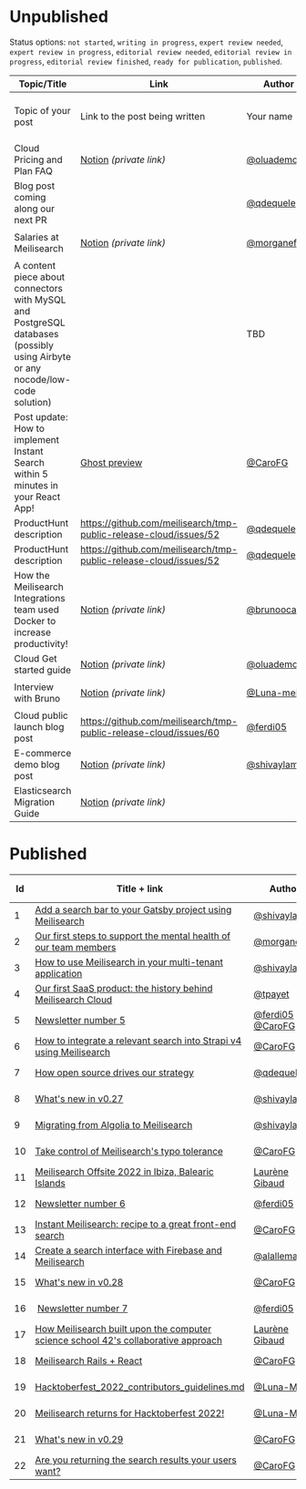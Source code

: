 # Unpublished

Status options: `not started`, `writing in progress`, `expert review needed`, `expert review in progress`, `editorial review needed`, `editorial review in progress`, `editorial review finished`, `ready for publication`, `published`.

| Topic/Title | Link | Author | Medium | ETA | Status |
|---|---|---|---|---|---|
| Topic of your post | Link to the post being written | Your name | Mediums where the post will be published | Tentative date for the publication | Status of the publication process |
| Cloud Pricing and Plan FAQ | [Notion](https://www.notion.so/meilisearch/Pricing-and-Plan-FAQ-a5e5e24364bb41979724815c808b7887) _(private link)_ | [@oluademola](https://github.com/oluademola) | [Meilisearch Cloud website](https://cloud.meilisearch.com/) |🚨 2022-10-10 | `editorial review finished` |
| Blog post coming along our next PR |  | [@qdequele](https://github.com/qdequele) | [Meilisearch blog](https://blog.meilisearch.com/) | 🚨 2022-10-12 (TBC) | `not started` |
| Salaries at Meilisearch | [Notion](https://www.notion.so/meilisearch/Blog-article-Salaries-at-Meilisearch-347266420da840d6bc61b1938587950b) _(private link)_ | [@morganeff](https://github.com/morganeff) | [Meilisearch blog](https://blog.meilisearch.com/) |🚨 2022-10-13 | `editorial review in progress` |
| A content piece about connectors with MySQL and PostgreSQL databases (possibly using Airbyte or any nocode/low-code solution) |  | TBD | TBD | 2022-09-26 (TBC) | `not started` |
| Post update: How to implement Instant Search within 5 minutes in your React App!| [Ghost preview](https://blog.meilisearch.com/p/9c11f742-041f-4d39-b955-c6e2d6ef1683/) | [@CaroFG](https://github.com/CaroFG) | [Meilisearch blog](https://blog.meilisearch.com/) | 2022-10-06 | `editorial review needed` |
| ProductHunt description | https://github.com/meilisearch/tmp-public-release-cloud/issues/52 | [@qdequele](https://github.com/qdequele) | [Product Hunt](https://www.producthunt.com/) | 2022-10-10 (TBC) | `not started` |
| ProductHunt description | https://github.com/meilisearch/tmp-public-release-cloud/issues/52 | [@qdequele](https://github.com/qdequele) | [Product Hunt](https://www.producthunt.com/) | 2022-10-10 (TBC) | `not started` |
|How the Meilisearch Integrations team used Docker to increase productivity!| [Notion](https://www.notion.so/meilisearch/How-the-Meilisearch-Integrations-team-used-Docker-to-increase-productivity-6b0857b5c2594be1a026d9f242bdf3d0) _(private link)_  | [@brunoocasali](https://github.com/brunoocasali) | [Meilisearch blog](https://blog.meilisearch.com/) | 2022-10-10 (TBC) | `writing in progress` |
| Cloud Get started guide | [Notion](https://www.notion.so/meilisearch/Getting-Started-with-Meilisearch-Cloud-3110211869ad43fd80f9603319b6ccba) _(private link)_ | [@oluademola](https://github.com/oluademola) | [Meilisearch Cloud website](https://cloud.meilisearch.com/) | 2022-10-10 (TBC) | `writing in progress` |
| Interview with Bruno | [Notion](https://www.notion.so/meilisearch/137c1b0346dc4c44bc290de82be5ca45?v=81e08a83797f4d2983605807f07bb7a6&p=4f8e77c3b45c4d9483bd2da7883a3c63&pm=s) _(private link)_  | [@Luna-meili](https://github.com/Luna-meili)| [Meilisearch blog](https://blog.meilisearch.com/) | 2022-10-13  | `editorial review needed`|
| Cloud public launch blog post | https://github.com/meilisearch/tmp-public-release-cloud/issues/60 | [@ferdi05](https://github.com/ferdi05) | [Meilisearch blog](https://blog.meilisearch.com/) | 2022-11-07 (TBC) | `not started` |
| E-commerce demo blog post | [Notion](https://www.notion.so/meilisearch/Ecommerce-Demo-Tutorial-93212d48474a47519354d54b83d28a09) _(private link)_ | [@shivaylamba](https://github.com/shivaylamba) | [Meilisearch blog](https://blog.meilisearch.com/) | 2022-12-12 (TBC) | `writing in progress` |
| Elasticsearch Migration Guide | [Notion](https://www.notion.so/meilisearch/Elasticsearch-migration-guide-45607a91cdcb4d08b19319fb7799e49f) _(private link)_ |  | [Meilisearch documentation](https://docs.meilisearch.com/) | 2022-12-12 (TBC) | `writing in progress` |

# Published

| Id | Title + link | Author | Medium | Publication date |
|---|---|---|---|---|
| 1 | [Add a search bar to your Gatsby project using Meilisearch](https://blog.meilisearch.com/add-a-search-bar-to-your-gatsby-project-using-meilisearch/) | [@shivaylamba](https://github.com/shivaylamba) | [Meilisearch blog](https://blog.meilisearch.com/) | 2022-03-30 |
| 2 | [Our first steps to support the mental health of our team members](https://blog.meilisearch.com/our-first-steps-to-support-the-mental-health-of-our-team-members/) | [@morganeff](https://github.com/morganeff) | [Meilisearch blog](https://blog.meilisearch.com/) | 2022-04-01 |
| 3 | [How to use Meilisearch in your multi-tenant application](https://blog.meilisearch.com/multi-tenancy/) | [@shivaylamba](https://github.com/shivaylamba) | [Meilisearch blog](https://blog.meilisearch.com/) |2022-04-05 |
| 4 | [Our first SaaS product: the history behind Meilisearch Cloud](https://blog.meilisearch.com/the-history-of-meilisearch-cloud/) | [@tpayet](https://github.com/tpayet) | [Meilisearch blog](https://blog.meilisearch.com/) |2022-04-06 |
| 5 | [Newsletter number 5](https://mailchi.mp/meilisearch/meilisearch-newsletter-5766633) | [@ferdi05](https://github.com/ferdi05) & [@CaroFG](https://github.com/CaroFG) | [Meilisearch newsletter](https://us2.campaign-archive.com/home/?u=27870f7b71c908a8b359599fb&id=79582d828e) |2022-04-06 |
| 6 | [How to integrate a relevant search into Strapi v4 using Meilisearch](https://blog.meilisearch.com/strapi-v4-plugin-meilisearch/)| [@CaroFG](https://github.com/CaroFG) | [Meilisearch blog](https://blog.meilisearch.com/) | 2022-04-25 |
| 7 | [How open source drives our strategy](https://blog.meilisearch.com/how-open-source-drives-our-strategy/) | [@qdequele](https://github.com/qdequele) | [Meilisearch blog](https://blog.meilisearch.com/) | 2022-05-03 |
| 8 | [What's new in v0.27](https://blog.meilisearch.com/whats-new-in-v0-27/) | [@shivaylamba](https://github.com/shivaylamba) | [Meilisearch blog](https://blog.meilisearch.com/) | 2022-05-09 |
| 9 | [Migrating from Algolia to Meilisearch](https://docs.meilisearch.com/learn/getting_started/algolia_migration.html) | [@shivaylamba](https://github.com/shivaylamba) | [Meilisearch Documentation](https://docs.meilisearch.com/) | 2022-05-25 |
| 10 | [Take control of Meilisearch's typo tolerance](https://blog.meilisearch.com/typo-tolerance/) | [@CaroFG](https://github.com/CaroFG) | [Meilisearch blog](https://blog.meilisearch.com/) | 2022-05-30 |
| 11 | [Meilisearch Offsite 2022 in Ibiza, Balearic Islands](https://blog.meilisearch.com/offsite-2022-ibiza/) | [Laurène Gibaud](https://meilisearch.notion.site/Laur-ne-Gibaud-4010db44b2b04ff098010f069b6ca8e8) | [Meilisearch blog](https://blog.meilisearch.com/) | 2022-05-31 |
| 12 | [Newsletter number 6](https://mailchi.mp/meilisearch/newsletter-6) | [@ferdi05](https://github.com/ferdi05) | [Meilisearch newsletter](https://us2.campaign-archive.com/home/?u=27870f7b71c908a8b359599fb&id=79582d828e) | 2022-05-31 |
| 13 | [Instant Meilisearch: recipe to a great front-end search](https://blog.meilisearch.com/instant-meilisearch/) | [@CaroFG](https://github.com/CaroFG) | [Meilisearch blog](https://blog.meilisearch.com/) | 2022-06-13 |
| 14 | [Create a search interface with Firebase and Meilisearch](https://blog.meilisearch.com/firebase-meilisearch/) | [@alallema](https://github.com/alallema) | [Meilisearch blog](https://blog.meilisearch.com/) | 2022-06-29 |
| 15 | [What's new in v0.28](https://blog.meilisearch.com/whats-new-in-v0-28/)| [@CaroFG](https://github.com/CaroFG) | [Meilisearch blog](https://blog.meilisearch.com/) | 2022-07-11 |
| 16 | [Newsletter number 7](https://mailchi.mp/meilisearch/newsletter-7) | [@ferdi05](https://github.com/ferdi05) | [Meilisearch newsletter](https://us2.campaign-archive.com/home/?u=27870f7b71c908a8b359599fb&id=79582d828e) | 2022-07-28 |
| 17 | [How Meilisearch built upon the computer science school 42's collaborative approach](https://blog.meilisearch.com/how-meilisearch-built-upon-42-collaborative-approach/) | [Laurène Gibaud](https://meilisearch.notion.site/Laur-ne-Gibaud-4010db44b2b04ff098010f069b6ca8e8) | [Meilisearch blog](https://blog.meilisearch.com/) | 2022-07-28 |
| 18 | [Meilisearch Rails + React](https://blog.meilisearch.com/how-to-integrate-an-extremely-fast-and-relevant-search-into-your-rails-app-using-meilisearch-and-react/) | [@CaroFG](https://github.com/CaroFG) | [Meilisearch blog](https://blog.meilisearch.com/) | 2022-08-22 |
| 19 | [Hacktoberfest_2022_contributors_guidelines.md](https://github.com/meilisearch/.github/blob/main/Hacktoberfest_2022_contributors_guidelines.md) | [@Luna-Meili](https://github.com/Luna-Meili) | [Github](https://github.com/meilisearch/.github) | 2022-09-26 |
| 20 | [Meilisearch returns for Hacktoberfest 2022!](https://blog.meilisearch.com/contribute-hacktoberfest-2022/) | [@Luna-Meili](https://github.com/Luna-Meili) | [Meilisearch blog](https://blog.meilisearch.com/) | 2022-09-27 |
| 21 | [What's new in v0.29](https://blog.meilisearch.com/whats-new-in-v0-29/) | [@CaroFG](https://github.com/CaroFG) | [Meilisearch blog](https://blog.meilisearch.com/) | 2022-10-03 |
| 22 | [Are you returning the search results your users want?](https://blog.meilisearch.com/matching-strategy/) | [@CaroFG](https://github.com/CaroFG) | [Meilisearch blog](https://blog.meilisearch.com/) | 2022-10-04 |
